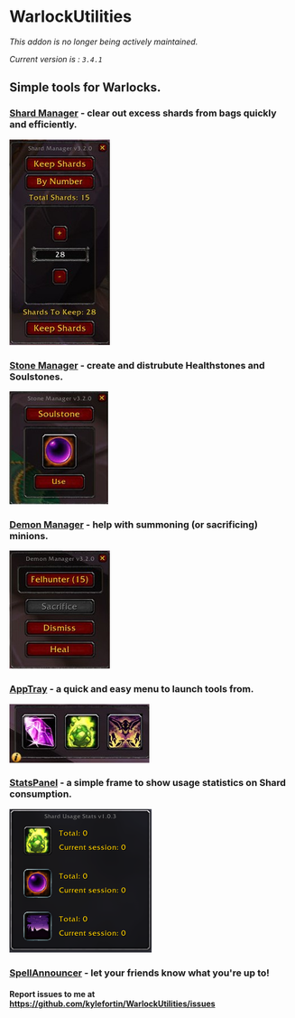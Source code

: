 # WarlockUtilities

*This addon is no longer being actively maintained.*

*Current version is : `3.4.1`*  

## Simple tools for Warlocks.  
### [Shard Manager](https://github.com/kylefortin/WarlockUtilities/blob/3.4.1/ReadMe/ShardManager.md) - clear out excess shards from bags quickly and efficiently.  
![Warlock Utilities - Shard Manager](https://github.com/kylefortin/WarlockUtilities/blob/3.4.1/Images/KeepShardsByNumber.jpg?raw=true)  

### [Stone Manager](https://github.com/kylefortin/WarlockUtilities/blob/3.4.1/ReadMe/StoneManager.md) - create and distrubute Healthstones and Soulstones.  
![Warlock Utilities - Stone Manager](https://github.com/kylefortin/WarlockUtilities/blob/3.4.1/Images/StoneManager.jpg?raw=true)  

### [Demon Manager](https://github.com/kylefortin/WarlockUtilities/blob/3.4.1/ReadMe/DemonManager.md) - help with summoning (or sacrificing) minions.
![Warlock Utilities - Demon Manager](https://github.com/kylefortin/WarlockUtilities/blob/3.4.1/Images/DemonManager.jpg?raw=true)  

### [AppTray](https://github.com/kylefortin/WarlockUtilities/blob/3.4.1/ReadMe/AppTray.md) - a quick and easy menu to launch tools from.  
![Warlock Utilities - App Menu](https://github.com/kylefortin/WarlockUtilities/blob/3.4.1/Images/AppTray.jpg?raw=true)  

### [StatsPanel](https://github.com/kylefortin/WarlockUtilities/blob/3.4.1/ReadMe/StatsPanel.md) - a simple frame to show usage statistics on Shard consumption.
![Warlock Utilities - Stats Panel](https://github.com/kylefortin/WarlockUtilities/blob/3.4.1/Images/StatsPanel.png?raw=true)  

### [SpellAnnouncer](https://github.com/kylefortin/WarlockUtilities/blob/3.4.1/ReadMe/SpellAnnouncer.md) - let your friends know what you're up to!

#### Report issues to me at https://github.com/kylefortin/WarlockUtilities/issues  

